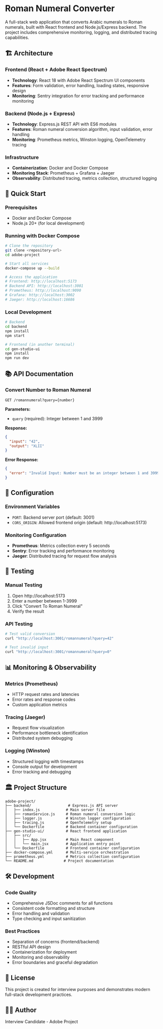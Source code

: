 # Roman Numeral Converter

A full-stack web application that converts Arabic numerals to Roman numerals, built with React frontend and Node.js/Express backend. The project includes comprehensive monitoring, logging, and distributed tracing capabilities.

## 🏗️ Architecture

### Frontend (React + Adobe React Spectrum)
- **Technology**: React 18 with Adobe React Spectrum UI components
- **Features**: Form validation, error handling, loading states, responsive design
- **Monitoring**: Sentry integration for error tracking and performance monitoring

### Backend (Node.js + Express)
- **Technology**: Express.js REST API with ES6 modules
- **Features**: Roman numeral conversion algorithm, input validation, error handling
- **Monitoring**: Prometheus metrics, Winston logging, OpenTelemetry tracing

### Infrastructure
- **Containerization**: Docker and Docker Compose
- **Monitoring Stack**: Prometheus + Grafana + Jaeger
- **Observability**: Distributed tracing, metrics collection, structured logging

## 🚀 Quick Start

### Prerequisites
- Docker and Docker Compose
- Node.js 20+ (for local development)

### Running with Docker Compose
```bash
# Clone the repository
git clone <repository-url>
cd adobe-project

# Start all services
docker-compose up --build

# Access the application
# Frontend: http://localhost:5173
# Backend API: http://localhost:3001
# Prometheus: http://localhost:9090
# Grafana: http://localhost:3002
# Jaeger: http://localhost:16686
```

### Local Development
```bash
# Backend
cd backend
npm install
npm start

# Frontend (in another terminal)
cd gen-studio-ui
npm install
npm run dev
```

## 📚 API Documentation

### Convert Number to Roman Numeral
```http
GET /romannumeral?query={number}
```

**Parameters:**
- `query` (required): Integer between 1 and 3999

**Response:**
```json
{
  "input": "42",
  "output": "XLII"
}
```

**Error Response:**
```json
{
  "error": "Invalid Input: Number must be an integer between 1 and 3999"
}
```

## 🔧 Configuration

### Environment Variables
- `PORT`: Backend server port (default: 3001)
- `CORS_ORIGIN`: Allowed frontend origin (default: http://localhost:5173)

### Monitoring Configuration
- **Prometheus**: Metrics collection every 5 seconds
- **Sentry**: Error tracking and performance monitoring
- **Jaeger**: Distributed tracing for request flow analysis

## 🧪 Testing

### Manual Testing
1. Open http://localhost:5173
2. Enter a number between 1-3999
3. Click "Convert To Roman Numeral"
4. Verify the result

### API Testing
```bash
# Test valid conversion
curl "http://localhost:3001/romannumeral?query=42"

# Test invalid input
curl "http://localhost:3001/romannumeral?query=0"
```

## 📊 Monitoring & Observability

### Metrics (Prometheus)
- HTTP request rates and latencies
- Error rates and response codes
- Custom application metrics

### Tracing (Jaeger)
- Request flow visualization
- Performance bottleneck identification
- Distributed system debugging

### Logging (Winston)
- Structured logging with timestamps
- Console output for development
- Error tracking and debugging

## 🏛️ Project Structure

```
adobe-project/
├── backend/                 # Express.js API server
│   ├── index.js            # Main server file
│   ├── romanService.js     # Roman numeral conversion logic
│   ├── logger.js           # Winston logger configuration
│   ├── tracing.js          # OpenTelemetry setup
│   └── Dockerfile          # Backend container configuration
├── gen-studio-ui/          # React frontend application
│   ├── src/
│   │   ├── App.jsx         # Main React component
│   │   └── main.jsx        # Application entry point
│   └── Dockerfile          # Frontend container configuration
├── docker-compose.yml      # Multi-service orchestration
├── prometheus.yml          # Metrics collection configuration
└── README.md              # Project documentation
```

## 🛠️ Development

### Code Quality
- Comprehensive JSDoc comments for all functions
- Consistent code formatting and structure
- Error handling and validation
- Type checking and input sanitization

### Best Practices
- Separation of concerns (frontend/backend)
- RESTful API design
- Containerization for deployment
- Monitoring and observability
- Error boundaries and graceful degradation

## 📝 License

This project is created for interview purposes and demonstrates modern full-stack development practices.

## 👨‍💻 Author

Interview Candidate - Adobe Project 